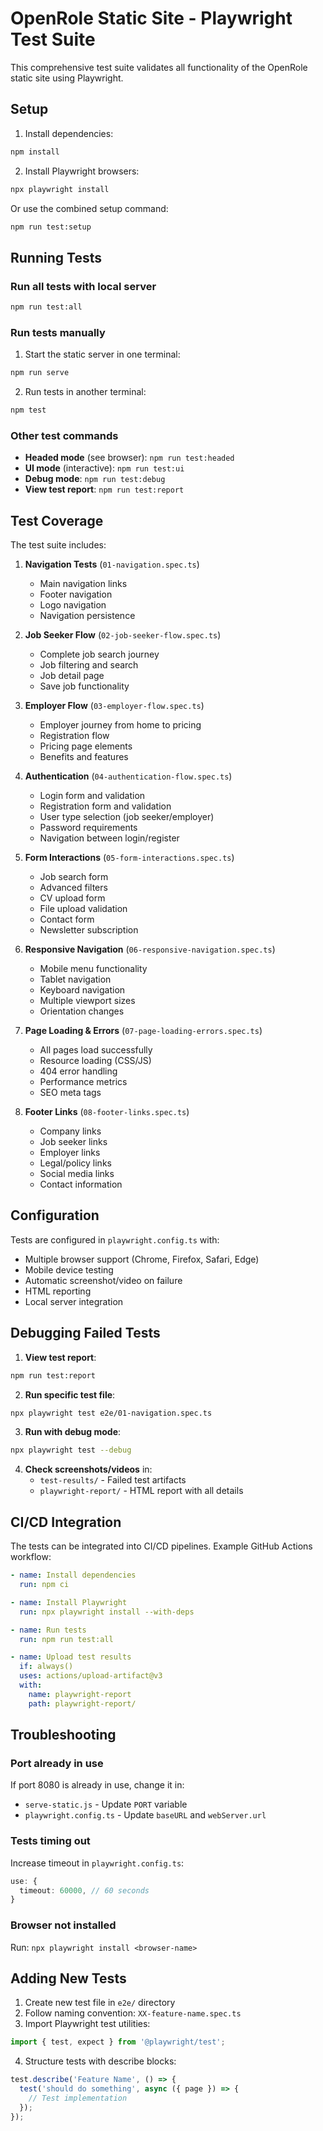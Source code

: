 # OpenRole Static Site - Playwright Test Suite

This comprehensive test suite validates all functionality of the OpenRole static site using Playwright.

## Setup

1. Install dependencies:
```bash
npm install
```

2. Install Playwright browsers:
```bash
npx playwright install
```

Or use the combined setup command:
```bash
npm run test:setup
```

## Running Tests

### Run all tests with local server
```bash
npm run test:all
```

### Run tests manually

1. Start the static server in one terminal:
```bash
npm run serve
```

2. Run tests in another terminal:
```bash
npm test
```

### Other test commands

- **Headed mode** (see browser): `npm run test:headed`
- **UI mode** (interactive): `npm run test:ui`
- **Debug mode**: `npm run test:debug`
- **View test report**: `npm run test:report`

## Test Coverage

The test suite includes:

1. **Navigation Tests** (`01-navigation.spec.ts`)
   - Main navigation links
   - Footer navigation
   - Logo navigation
   - Navigation persistence

2. **Job Seeker Flow** (`02-job-seeker-flow.spec.ts`)
   - Complete job search journey
   - Job filtering and search
   - Job detail page
   - Save job functionality

3. **Employer Flow** (`03-employer-flow.spec.ts`)
   - Employer journey from home to pricing
   - Registration flow
   - Pricing page elements
   - Benefits and features

4. **Authentication** (`04-authentication-flow.spec.ts`)
   - Login form and validation
   - Registration form and validation
   - User type selection (job seeker/employer)
   - Password requirements
   - Navigation between login/register

5. **Form Interactions** (`05-form-interactions.spec.ts`)
   - Job search form
   - Advanced filters
   - CV upload form
   - File upload validation
   - Contact form
   - Newsletter subscription

6. **Responsive Navigation** (`06-responsive-navigation.spec.ts`)
   - Mobile menu functionality
   - Tablet navigation
   - Keyboard navigation
   - Multiple viewport sizes
   - Orientation changes

7. **Page Loading & Errors** (`07-page-loading-errors.spec.ts`)
   - All pages load successfully
   - Resource loading (CSS/JS)
   - 404 error handling
   - Performance metrics
   - SEO meta tags

8. **Footer Links** (`08-footer-links.spec.ts`)
   - Company links
   - Job seeker links
   - Employer links
   - Legal/policy links
   - Social media links
   - Contact information

## Configuration

Tests are configured in `playwright.config.ts` with:
- Multiple browser support (Chrome, Firefox, Safari, Edge)
- Mobile device testing
- Automatic screenshot/video on failure
- HTML reporting
- Local server integration

## Debugging Failed Tests

1. **View test report**:
```bash
npm run test:report
```

2. **Run specific test file**:
```bash
npx playwright test e2e/01-navigation.spec.ts
```

3. **Run with debug mode**:
```bash
npx playwright test --debug
```

4. **Check screenshots/videos** in:
   - `test-results/` - Failed test artifacts
   - `playwright-report/` - HTML report with all details

## CI/CD Integration

The tests can be integrated into CI/CD pipelines. Example GitHub Actions workflow:

```yaml
- name: Install dependencies
  run: npm ci

- name: Install Playwright
  run: npx playwright install --with-deps

- name: Run tests
  run: npm run test:all

- name: Upload test results
  if: always()
  uses: actions/upload-artifact@v3
  with:
    name: playwright-report
    path: playwright-report/
```

## Troubleshooting

### Port already in use
If port 8080 is already in use, change it in:
- `serve-static.js` - Update `PORT` variable
- `playwright.config.ts` - Update `baseURL` and `webServer.url`

### Tests timing out
Increase timeout in `playwright.config.ts`:
```typescript
use: {
  timeout: 60000, // 60 seconds
}
```

### Browser not installed
Run: `npx playwright install <browser-name>`

## Adding New Tests

1. Create new test file in `e2e/` directory
2. Follow naming convention: `XX-feature-name.spec.ts`
3. Import Playwright test utilities:
```typescript
import { test, expect } from '@playwright/test';
```

4. Structure tests with describe blocks:
```typescript
test.describe('Feature Name', () => {
  test('should do something', async ({ page }) => {
    // Test implementation
  });
});
```